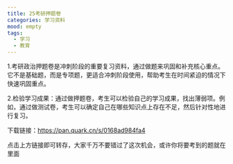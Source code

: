 ```yaml
---
title: 25考研押题卷
categories: 学习资料
mood: empty
tags:
  - 学习
  - 教育
---
```


1.考研政治押题卷是冲刺阶段的重要复习资料，通过做题来巩固和补充核心重点。它不是基础题，而是专项题，更适合冲刺阶段使用，帮助考生在时间紧迫的情况下快速巩固重点‌。




‌2.检验学习成果‌：通过做押题卷，考生可以检验自己的学习成果，找出薄弱项。例如，通过做测试卷，考生可以确定自己在哪些知识点上存在不足，然后针对性地进行复习‌。







下载链接：https://pan.quark.cn/s/0168ad984fa4







点击上方链接即可转存，大家千万不要错过了这次机会，或许你将要考到的题就在里面